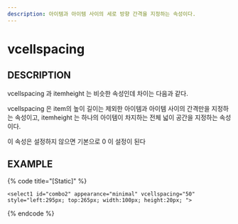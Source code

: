 ```yaml
---
description: 아이템과 아이템 사이의 세로 방향 간격을 지정하는 속성이다.
---
```


# vcellspacing

## DESCRIPTION

vcellspacing 과 itemheight 는 비슷한 속성인데 차이는 다음과 같다.

vcellspacing 은 item의 높이 길이는 제외한 아이템과 아이템 사이의 간격만을 지정하는 속성이고, itemheight 는 하나의 아이템이 차지하는 전체 넓이 공간을 지정하는 속성이다.

이 속성은 설정하지 않으면 기본으로 0 이 설정이 된다

## EXAMPLE

{% code title="\[Static\]" %}
```markup
<select1 id="combo2" appearance="minimal" vcellspacing="50" 
style="left:295px; top:265px; width:100px; height:20px; ">
```
{% endcode %}

